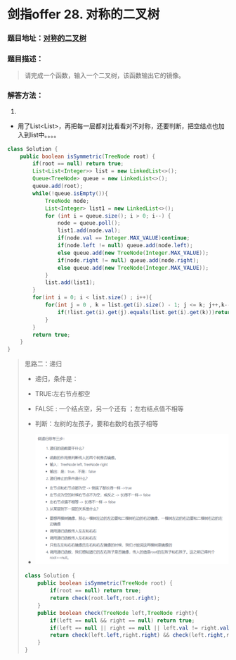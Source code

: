 # 剑指offer 28. 对称的二叉树



### 题目地址：[对称的二叉树](https://leetcode-cn.com/problems/dui-cheng-de-er-cha-shu-lcof/)



### 题目描述：

>请完成一个函数，输入一个二叉树，该函数输出它的镜像。



### 解答方法：

1. 

- 用了List<List<Integer>>，再把每一层都对比看看对不对称，还要判断，把空结点也加入到list中。。。。

```java
class Solution {
    public boolean isSymmetric(TreeNode root) {
        if(root == null) return true;
        List<List<Integer>> list = new LinkedList<>();
        Queue<TreeNode> queue = new LinkedList<>();
        queue.add(root);
        while(!queue.isEmpty()){
            TreeNode node;
            List<Integer> list1 = new LinkedList<>();
            for (int i = queue.size(); i > 0; i--) {
                node = queue.poll();
                list1.add(node.val);
                if(node.val == Integer.MAX_VALUE)continue;
                if(node.left != null) queue.add(node.left);
                else queue.add(new TreeNode(Integer.MAX_VALUE));
                if(node.right != null) queue.add(node.right);
                else queue.add(new TreeNode(Integer.MAX_VALUE));
            }
            list.add(list1);
        }
        for(int i = 0; i < list.size() ; i++){
            for(int j = 0 , k = list.get(i).size() - 1; j <= k; j++,k--){
                if(!list.get(i).get(j).equals(list.get(i).get(k)))return false;
            }
        }
        return true;
    }
}
```

> 思路二：递归
>
> - 递归，条件是：
> - TRUE:左右节点都空
> - FALSE : 一个结点空，另一个还有 ；左右结点值不相等
> - 判断：左树的左孩子，要和右数的右孩子相等
>
> - ![image-20211203143141159](images/image-20211203143141159.png)
>
> ```java
> class Solution {
>     public boolean isSymmetric(TreeNode root) {
>         if(root == null) return true;
>         return check(root.left,root.right);
>     }
>     public boolean check(TreeNode left,TreeNode right){
>         if(left == null && right == null) return true;
>         if(left == null || right == null || left.val != right.val)return false;
>         return check(left.left,right.right) && check(left.right,right.left);
>     }
> }
> ```